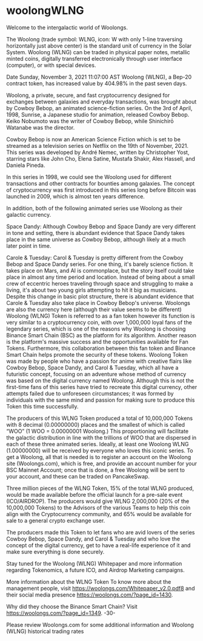 # woolongWLNG
Welcome to the intergalactic world of Woolongs.

The Woolong (trade symbol: WLNG, icon: W with only 1-line traversing horizontally just above center) is the standard unit of currency in the Solar System. Woolong (WLNG) can be traded in physical paper notes, metallic minted coins, digitally transferred electronically through user interface (computer), or with special devices. 

Date Sunday, November 3, 2021 11:07:00 AST
Woolong (WLNG), a Bep-20 contract token, has increased value by 404.98% in the past seven days.

Woolong, a private, secure, and fast cryptocurrency designed for exchanges between galaxies and everyday transactions, was brought about by Cowboy Bebop, an animated science-fiction series.  On the 3rd of April, 1998, Sunrise, a Japanese studio for animation, released Cowboy Bebop. Keiko Nobumoto was the writer of Cowboy Bebop, while Shinichirō Watanabe was the director.

Cowboy Bebop is now an American Science Fiction which is set to be streamed as a television series on Netflix on the 19th of November, 2021. This series was developed by André Nemec, written by Christopher Yost, starring stars like John Cho, Elena Satine, Mustafa Shakir, Alex Hassell, and Daniela Pineda.

In this series in 1998, we could see the Woolong used for different transactions and other contracts for bounties among galaxies. The concept of cryptocurrency was first introduced in this series long before Bitcoin was launched in 2009, which is almost ten years difference.

In addition, both of the following animated series use Woolong as their galactic currency.

Space Dandy: Although Cowboy Bebop and Space Dandy are very different in tone and setting, there is abundant evidence that Space Dandy takes place in the same universe as Cowboy Bebop, although likely at a much later point in time.

Carole & Tuesday: Carol & Tuesday is pretty different from the Cowboy Bebop and Space Dandy series. For one thing, it's barely science fiction. It takes place on Mars, and AI is commonplace, but the story itself could take place in almost any time period and location. Instead of being about a small crew of eccentric heroes traveling through space and struggling to make a living, it's about two young girls attempting to hit it big as musicians. Despite this change in basic plot structure, there is abundant evidence that Carole & Tuesday also take place in Cowboy Bebop's universe.  Woolongs are also the currency here (although their value seems to be different)
Woolong (WLNG) Token is referred to as a fan token however its function is very similar to a cryptocurrency coin, with over 1,000,000 loyal fans of the legendary series, which is one of the reasons why Woolong is choosing Binance Smart Chain (BSC) as the platform for its algorithm. Another reason is the platform's massive success and the opportunities available for Fan Tokens. Furthermore, this collaboration between this fan token and Binance Smart Chain helps promote the security of these tokens.
Woolong Token was made by people who have a passion for anime with creative flairs like Cowboy Bebop, Space Dandy, and Carol & Tuesday, which all have a futuristic concept, focusing on an adventure whose method of currency was based on the digital currency named Woolong. Although this is not the first-time fans of this series have tried to recreate this digital currency, other attempts failed due to unforeseen circumstances; it was formed by individuals with the same mind and passion for making sure to produce this Token this time successfully.

The producers of this WLNG Token produced a total of 10,000,000 Tokens with 8 decimal (0.00000000) places and the smallest of which is called “WOO” (1 WOO = 0.00000001 Woolong.) This proportioning will facilitate the galactic distribution in line with the trillions of WOO that are dispersed in each of these three animated series.
Ideally, at least one Woolong WLNG (1.00000000) will be received by everyone who loves this iconic series. To get a Woolong, all that is needed is to register an account on the Woolong site (Woolongs.com), which is free, and provide an account number for your BSC Mainnet Account; once that is done, a free Woolong will be sent to your account, and these can be traded on PancakeSwap.

Three million pieces of the WLNG Token, 15% of the total WLNG produced, would be made available before the official launch for a pre-sale event (ICO/AIRDROP). The producers would give  WLNG 2,000,000 (20% of the 10,000,000 Tokens) to the Advisors of the various Teams to help this coin align with the Cryptocurrency community, and 65% would be available for sale to a general crypto exchange user.

The producers made this Token to let fans who are avid lovers of the series Cowboy Bebop, Space Dandy, and Carol & Tuesday and who love the concept of the digital currency, get to have a real-life experience of it and make sure everything is done securely.

Stay tuned for the Woolong (WLNG) Whitepaper and more information regarding Tokenomics, a future ICO, and Airdrop Marketing campaigns.

More information about the WLNG Token
To know more about the management people, visit https://woolongs.com/Whitepaper_v2.0.pdf8 and their social media presence https://woolongs.com/?page_id=1430.

Why did they choose the Binance Smart Chain? Visit https://woolongs.com/?page_id=1349.
-30-

Please review Woolongs.com for some additional information and Woolong (WLNG) historical trading rates

